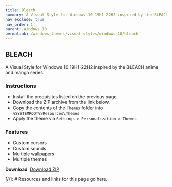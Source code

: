 ```yaml
---
title: Bleach
summary: A Visual Style for Windows 10 19H1-22H2 inspired by the BLEACH anime and manga series.
nav_exclude: true
nav_order: 1
parent: Windows 10
permalink: /windows-themes/visual-styles/windows-10/bleach
---
```


## BLEACH
A Visual Style for Windows 10 19H1-22H2 inspired by the BLEACH anime and manga series.

### Instructions

- Install the prequisites listed on the previous page.
- Download the ZIP archive from the link below.
- Copy the contents of the `Themes` folder into `%SYSTEMROOT%\Resources\Themes`
- Apply the theme via `Settings > Personalization > Themes`

### Features

- Custom cursors
- Custom sounds
- Multiple wallpapers
- Multiple themes

**Download**: [Download ZIP] 

<!-- ////////////////////////////////////////////////////////////////////////////////////////////////////////////////////// -->

[//]: # Resources and links for this page go here.

[Preivew]: https://gitlab.com/the-back-room/visual-styles/windows-10/sfw/bleach/-/raw/main/Extras/Preview.bmp
[Download ZIP]: https://gitlab.com/the-back-room/visual-styles/windows-10/sfw/bleach/-/archive/main/bleach-main.zip

<!-- ////////////////////////////////////////////////////////////////////////////////////////////////////////////////////// -->
